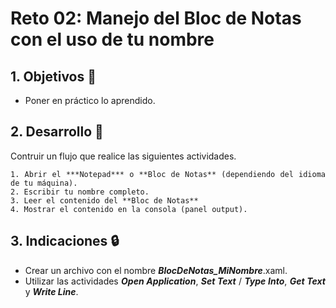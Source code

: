 # Reto 02: Manejo del Bloc de Notas con el uso de tu nombre

<div style="text-align: justify;">

## 1. Objetivos :dart:

- Poner en práctico lo aprendido.

## 2. Desarrollo :hammer:

Contruir un flujo que realice las siguientes actividades.

    1. Abrir el ***Notepad*** o **Bloc de Notas** (dependiendo del idioma de tu máquina).
    2. Escribir tu nombre completo.
    3. Leer el contenido del **Bloc de Notas**
    4. Mostrar el contenido en la consola (panel output).


## 3. Indicaciones :lock:

- Crear un archivo con el nombre ***BlocDeNotas_MiNombre***.xaml.
- Utilizar las actividades ***Open Application***, ***Set Text*** / ***Type Into***, ***Get Text*** y ***Write Line***.

</div>